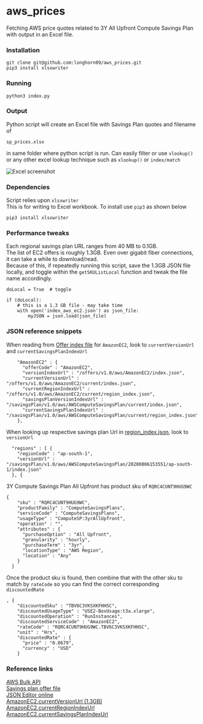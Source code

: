 # aws_prices
Fetching AWS price quotes related to 3Y All Upfront Compute Savings Plan with output in an Excel file.

### Installation
```
git clone git@github.com:longhorn09/aws_prices.git  
pip3 install xlsxwriter
```

### Running
```   
python3 index.py
```

### Output
Python script will create an Excel file with Savings Plan quotes and filename of 
```
sp_prices.xlsx
```
in same folder where python script is run. Can easily filter or use `vlookup()` or any other excel lookup technique such as `xlookup()` or `index/match`

![Excel screenshot](https://user-images.githubusercontent.com/11417589/89704400-28320d00-d919-11ea-87a8-5fd1e06f4b66.png)

### Dependencies
Script relies upon `xlsxwriter`  
This is for writing to Excel workbook. To install use `pip3` as shown below
```
pip3 install xlsxwriter
```
### Performance tweaks
Each regional savings plan URL ranges from 40 MB to 0.1GB.  
The list of EC2 offers is roughly 1.3GB. Even over gigabit fiber connections, it can take a while to download/read.  
Because of this, if repeatedly running this script, save the 1.3GB JSON file locally, and toggle within the `getSKUListLocal` function and tweak the file name accordingly.

```
doLocal = True  # toggle

if (doLocal):
    # this is a 1.3 GB file - may take time
    with open('index_aws_ec2.json') as json_file: 
        myJSON = json.load(json_file)   
```


### JSON reference snippets
When reading from [Offer index file](https://pricing.us-east-1.amazonaws.com/offers/v1.0/aws/index.json) for `AmazonEC2`, look to `currentVersionUrl` and `currentSavingsPlanIndexUrl`

```
    "AmazonEC2" : {
      "offerCode" : "AmazonEC2",
      "versionIndexUrl" : "/offers/v1.0/aws/AmazonEC2/index.json",
      "currentVersionUrl" : "/offers/v1.0/aws/AmazonEC2/current/index.json",
      "currentRegionIndexUrl" : "/offers/v1.0/aws/AmazonEC2/current/region_index.json",
      "savingsPlanVersionIndexUrl" : "/savingsPlan/v1.0/aws/AWSComputeSavingsPlan/current/index.json",
      "currentSavingsPlanIndexUrl" : "/savingsPlan/v1.0/aws/AWSComputeSavingsPlan/current/region_index.json"
    },
```

When looking up respective savings plan Url in [region_index.json](https://pricing.us-east-1.amazonaws.com/savingsPlan/v1.0/aws/AWSComputeSavingsPlan/current/region_index.json), look to `versionUrl`

```
  "regions" : [ {
    "regionCode" : "ap-south-1",
    "versionUrl" : "/savingsPlan/v1.0/aws/AWSComputeSavingsPlan/20200806153551/ap-south-1/index.json"
  }, {
```    

3Y Compute Savings Plan All Upfront has product sku of `RQRC4CUNT9HUG9WC`  
```
{
    "sku" : "RQRC4CUNT9HUG9WC",
    "productFamily" : "ComputeSavingsPlans",
    "serviceCode" : "ComputeSavingsPlans",
    "usageType" : "ComputeSP:3yrAllUpfront",
    "operation" : "",
    "attributes" : {
      "purchaseOption" : "All Upfront",
      "granularity" : "hourly",
      "purchaseTerm" : "3yr",
      "locationType" : "AWS Region",
      "location" : "Any"
    }
  }
```

Once the product sku is found, then combine that with the other sku to match by `rateCode` so you can find the correct corresponding `discountedRate`
```
, {
    "discountedSku" : "TBV6C3VKSXKFHHSC",
    "discountedUsageType" : "USE2-BoxUsage:t3a.xlarge",
    "discountedOperation" : "RunInstances",
    "discountedServiceCode" : "AmazonEC2",
    "rateCode" : "RQRC4CUNT9HUG9WC.TBV6C3VKSXKFHHSC",
    "unit" : "Hrs",
    "discountedRate" : {
      "price" : "0.0679",
      "currency" : "USD"
    }
```


### Reference links 

[AWS Bulk API](https://docs.aws.amazon.com/awsaccountbilling/latest/aboutv2/using-ppslong.html)  
[Savings plan offer file](https://docs.aws.amazon.com/awsaccountbilling/latest/aboutv2/sp-offer-file.html)  
[JSON Editor online](https://jsoneditoronline.org/#left=url.https%3A%2F%2Fpricing.us-east-1.amazonaws.com%2FsavingsPlan%2Fv1.0%2Faws%2FAWSComputeSavingsPlan%2F20200806153551%2Fus-east-2%2Findex.json)  
[AmazonEC2.currentVersionUrl (1.3GB)](https://pricing.us-east-1.amazonaws.com/offers/v1.0/aws/AmazonEC2/current/index.json)  
[AmazonEC2.currentRegionIndexUrl ](https://pricing.us-east-1.amazonaws.com/offers/v1.0/aws/AmazonEC2/current/region_index.json)  
[AmazonEC2.currentSavingsPlanIndexUrl ](https://pricing.us-east-1.amazonaws.com/savingsPlan/v1.0/aws/AWSComputeSavingsPlan/current/region_index.json)  
  
